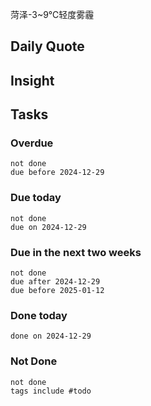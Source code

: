 菏泽-3~9℃轻度雾霾

## Daily Quote

## Insight





## Tasks
### Overdue
```tasks
not done
due before 2024-12-29
```

### Due today
```tasks
not done
due on 2024-12-29
```

### Due in the next two weeks
```tasks
not done
due after 2024-12-29
due before 2025-01-12
```

### Done today
```tasks
done on 2024-12-29
```

### Not Done
```tasks
not done
tags include #todo
```
